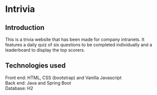# Intrivia
## Introduction

This is a trivia website that has been made for company intranets. It features a daily quiz of six questions to be completed individually and a leaderboard to display the top scorers.

## Technologies used

Front end: HTML, CSS (bootstrap) and Vanilla Javascript <br />
Back end: Java and Spring Boot <br />
Database: H2
